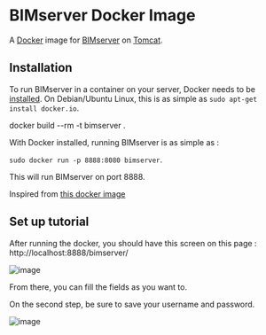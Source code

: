 # BIMserver Docker Image

A [Docker][docker] image for [BIMserver][bimserver] on [Tomcat][tomcat].

## Installation

To run BIMserver in a container on your server, Docker needs to be [installed][docker-install]. On
Debian/Ubuntu Linux, this is as simple as `sudo apt-get install docker.io`.

docker build --rm -t bimserver .

With Docker installed, running BIMserver is as simple as :

`sudo docker run -p 8888:8080 bimserver`. 

This will run BIMserver on port 8888.


[bimserver]: http://bimserver.org/
[tomcat]: https://tomcat.apache.org/
[docker]: https://www.docker.com/
[dockerhub]: https://registry.hub.docker.com/u/urbanetic/bimserver/
[docker-install]: https://docs.docker.com/installation/


Inspired from [this docker image](https://hub.docker.com/r/urbanetic/bimserver)

## Set up tutorial

After running the docker, you should have this screen on this page : http://localhost:8888/bimserver/

![image](https://user-images.githubusercontent.com/31923744/169299942-9b12365d-3a71-49b0-b3b0-50ed9347a0a3.png)

From there, you can fill the fields as you want to. 

On the second step, be sure to save your username and password.  

![image](https://user-images.githubusercontent.com/31923744/169300177-6d28d949-45da-4f50-b13d-0d43be686888.png)





